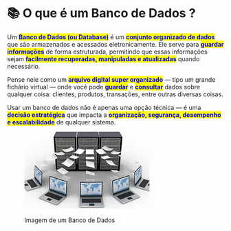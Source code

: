 # 📚 O que é um Banco de Dados ?

Um <mark style="color:blue;">**Banco de Dados (ou Database)**</mark> é um <mark style="color:blue;">**conjunto organizado de dados**</mark> que são armazenados e acessados eletronicamente. Ele serve para <mark style="color:blue;">**guardar informações**</mark> de forma estruturada, permitindo que essas informações sejam <mark style="color:blue;">**facilmente recuperadas, manipuladas e atualizadas**</mark> quando necessário.

Pense nele como um <mark style="color:blue;">**arquivo digital super organizado**</mark> — tipo um grande fichário virtual — onde você pode <mark style="color:blue;">**guardar**</mark> e <mark style="color:blue;">**consultar**</mark> dados sobre qualquer coisa: clientes, produtos, transações, entre outras diversas coisas.

Usar um banco de dados não é apenas uma opção técnica — é uma <mark style="color:blue;">**decisão estratégica**</mark> que impacta a <mark style="color:blue;">**organização, segurança, desempenho e escalabilidade**</mark> de qualquer sistema.





<figure><img src="../../.gitbook/assets/Imagem de um Banco de Dados - 2.jpg" alt=""><figcaption><p>Imagem de um Banco de Dados</p></figcaption></figure>

